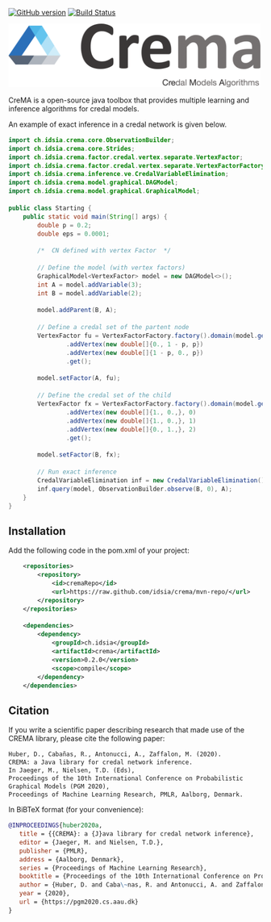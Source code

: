 [![GitHub version](https://badge.fury.io/gh/idsia%2Fcrema.svg)](https://badge.fury.io/gh/idsia%2Fcrema)
[![Build Status](https://travis-ci.org/IDSIA/crema.svg?branch=master)](https://travis-ci.org/IDSIA/crema)


<img src="docs/static/img/logo.png" alt="Crema" width="500"/>

CreMA is a open-source java toolbox that provides multiple
learning and inference algorithms for credal models.

An example of exact inference in a credal network is given below.

```java
import ch.idsia.crema.core.ObservationBuilder;
import ch.idsia.crema.core.Strides;
import ch.idsia.crema.factor.credal.vertex.separate.VertexFactor;
import ch.idsia.crema.factor.credal.vertex.separate.VertexFactorFactory;
import ch.idsia.crema.inference.ve.CredalVariableElimination;
import ch.idsia.crema.model.graphical.DAGModel;
import ch.idsia.crema.model.graphical.GraphicalModel;

public class Starting {
	public static void main(String[] args) {
		double p = 0.2;
		double eps = 0.0001;

		/*  CN defined with vertex Factor  */

		// Define the model (with vertex factors)
		GraphicalModel<VertexFactor> model = new DAGModel<>();
		int A = model.addVariable(3);
		int B = model.addVariable(2);

		model.addParent(B, A);

		// Define a credal set of the partent node
		VertexFactor fu = VertexFactorFactory.factory().domain(model.getDomain(A), Strides.empty())
				.addVertex(new double[]{0., 1 - p, p})
				.addVertex(new double[]{1 - p, 0., p})
				.get();

		model.setFactor(A, fu);

		// Define the credal set of the child
		VertexFactor fx = VertexFactorFactory.factory().domain(model.getDomain(B), model.getDomain(A))
				.addVertex(new double[]{1., 0.,}, 0)
				.addVertex(new double[]{1., 0.,}, 1)
				.addVertex(new double[]{0., 1.,}, 2)
				.get();

		model.setFactor(B, fx);

		// Run exact inference
		CredalVariableElimination inf = new CredalVariableElimination();
		inf.query(model, ObservationBuilder.observe(B, 0), A);
	}
}
``` 

## Installation

Add the following code in the  pom.xml of your project:

```xml
    <repositories>
        <repository>
            <id>cremaRepo</id>
            <url>https://raw.github.com/idsia/crema/mvn-repo/</url>
        </repository>
    </repositories>

    <dependencies>
        <dependency>
            <groupId>ch.idsia</groupId>
            <artifactId>crema</artifactId>
            <version>0.2.0</version>
            <scope>compile</scope>
        </dependency>
    </dependencies>
```

## Citation

If you write a scientific paper describing research that made use of the CREMA library, please cite the following paper:

```
Huber, D., Cabañas, R., Antonucci, A., Zaffalon, M. (2020).
CREMA: a Java library for credal network inference.
In Jaeger, M., Nielsen, T.D. (Eds), 
Proceedings of the 10th International Conference on Probabilistic Graphical Models (PGM 2020), 
Proceedings of Machine Learning Research, PMLR, Aalborg, Denmark.
```

In BiBTeX format (for your convenience):

```bibtex
@INPROCEEDINGS{huber2020a,
   title = {{CREMA}: a {J}ava library for credal network inference},
   editor = {Jaeger, M. and Nielsen, T.D.},
   publisher = {PMLR},
   address = {Aalborg, Denmark},
   series = {Proceedings of Machine Learning Research},
   booktitle = {Proceedings of the 10th International Conference on Probabilistic Graphical Models ({PGM} 2020)},
   author = {Huber, D. and Caba\~nas, R. and Antonucci, A. and Zaffalon, M.},
   year = {2020},
   url = {https://pgm2020.cs.aau.dk}
}
```

